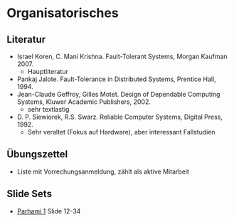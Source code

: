 # Organisatorisches
## Literatur
* Israel Koren, C. Mani Krishna. Fault-Tolerant Systems, Morgan Kaufman 2007.
    - Hauptliteratur
* Pankaj Jalote. Fault-Tolerance in Distributed Systems, Prentice Hall, 1994.
* Jean-Claude Geffroy, Gilles Motet. Design of Dependable Computing Systems, Kluwer Academic Publishers, 2002.
    - sehr textlastig
* D. P. Siewiorek, R.S. Swarz. Reliable Computer Systems, Digital Press, 1992.
    - Sehr veraltet (Fokus auf Hardware), aber interessant Fallstudien

## Übungszettel
* Liste mit Vorrechungsanmeldung, zählt als aktive Mitarbeit

## Slide Sets
* [Parhami 1](http://www.ece.ucsb.edu/~parhami/pres_folder/f33-book-depend-pres-pt1.pdf) 
  Slide 12-34
